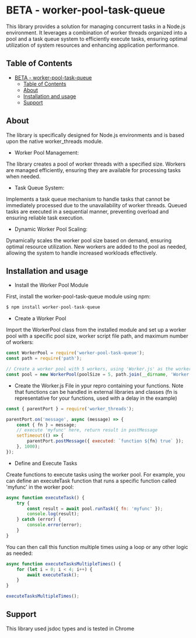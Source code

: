 
# BETA - worker-pool-task-queue

This library provides a solution for managing concurrent tasks in a Node.js environment. It leverages a combination of worker threads organized into a pool and a task queue system to efficiently execute tasks, ensuring optimal utilization of system resources and enhancing application performance.

## Table of Contents
- [BETA - worker-pool-task-queue](#beta---worker-pool-task-queue)
  - [Table of Contents](#table-of-contents)
  - [About](#about)
  - [Installation and usage](#installation-and-usage)
  - [Support](#support)


## About

The library is specifically designed for Node.js environments and is based upon the native worker_threads module.

* Worker Pool Management:

The library creates a pool of worker threads with a specified size. Workers are managed efficiently, ensuring they are available for processing tasks when needed.

* Task Queue System:

Implements a task queue mechanism to handle tasks that cannot be immediately processed due to the unavailability of worker threads.
Queued tasks are executed in a sequential manner, preventing overload and ensuring reliable task execution.

* Dynamic Worker Pool Scaling:

Dynamically scales the worker pool size based on demand, ensuring optimal resource utilization.
New workers are added to the pool as needed, allowing the system to handle increased workloads effectively.


## Installation and usage

  * Install the Worker Pool Module

First, install the worker-pool-task-queue module using npm:

```js
$ npm install worker-pool-task-queue
```

  * Create a Worker Pool

Import the WorkerPool class from the installed module and set up a worker pool with a specific pool size, worker script file path, and maximum number of workers:

```js
const WorkerPool = require('worker-pool-task-queue');
const path = require('path');

// Create a worker pool with 5 workers, using 'Worker.js' as the worker script
const pool = new WorkerPool(poolSize = 5, path.join(__dirname, 'Worker.js'), maxWorkers = 15);
```

  * Create the Worker.js File in ypur repro containing your functions. Note that functions can be handled in external libraries and classes (fn is representative for your functions, used with a delay in the example)


```js
const { parentPort } = require('worker_threads');

parentPort.on('message', async (message) => {
    const { fn } = message;
    // execute 'myfunc' here, return result in postMessage
    setTimeout(() => {
        parentPort.postMessage({ executed: `function ${fn} true` });
    }, 1000);
});
```

  * Define and Execute Tasks

Create functions to execute tasks using the worker pool. For example, you can define an executeTask function that runs a specific function called 'myfunc' in the worker pool:

```js
async function executeTask() {
    try {
        const result = await pool.runTask({ fn: 'myfunc' });
        console.log(result);
    } catch (error) {
        console.error(error);
    }
}
```

You can then call this function multiple times using a loop or any other logic as needed:

```js
async function executeTasksMultipleTimes() {
    for (let i = 0; i < 4; i++) {
        await executeTask();
    }
}

executeTasksMultipleTimes();
```
## Support

This library used jsdoc types and is tested in Chrome
